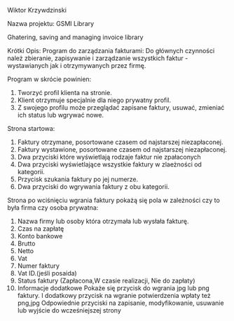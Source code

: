 Wiktor Krzywdzinski

Nazwa projektu:
GSMI Library

Ghatering, saving and managing invoice library

Krótki Opis:
Program do zarządzania fakturami:
Do głównych czynności należ zbieranie, zapisywanie i zarządzanie wszystkich faktur - wystawianych jak i otrzymywanych przez firmę.

Program w skrócie powinien:
1. Tworzyć profil klienta na stronie.
2. Klient otrzymuje specjalnie dla niego prywatny profil.
3. Z swojego profilu może przeglądać zapisane faktury, usuwać, zmieniać ich status lub wgrywać nowe.


Strona startowa:
1. Faktury otrzymane, posortowane czasem od najstarszej niezapłaconej.
2. Faktury wystawione, posortowane czasem od najstarszej niezapłaconej.
3. Dwa przyciski które wyświetlają rodzaje faktur nie zpałaconych
4. Dwa przyciski wyświetlające wszystkie faktury w zlaeżności od kategorii.
5. Przycisk szukania faktury po jej numerze.
6. Dwa przyciski do wgrywania faktury z obu kategorii.

Strona po wciśnięciu wgrania faktury pokażą się pola w zależności czy to była firma czy osoba prywatna:
1. Nazwa firmy lub osoby która otrzymała lub wysłała fakturę.
2. Czas na zapłatę
3. Konto bankowe
4. Brutto
5. Netto
6. Vat
7. Numer faktury
8. Vat ID.(jeśli posaida)
9. Status faktury (Zapłacona,W czasie realizacji, Nie do zapłaty)
10. Informacje dodatkowe
Pokaże się przycisk do wgrania jpg lub png faktury.
I dodatkowy przycisk na wgranie potwierdzenia wpłaty też png,jpg
Odpowiednie przyciski na zapisanie, modyfikowanie, usuwanie lub wyjście do wcześniejszej strony
